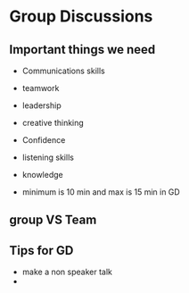 # Group Discussions

## Important things we need
* Communications skills
* teamwork
* leadership 
* creative thinking
* Confidence
* listening skills
* knowledge

* minimum is 10 min and max is 15 min in GD

## group VS Team



## Tips for GD
* make a non speaker talk
* 


